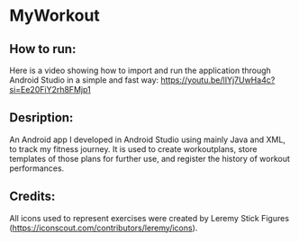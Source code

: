 # MyWorkout

## How to run:
Here is a video showing how to import and run the application through Android Studio in a simple and fast way:
https://youtu.be/lIYj7UwHa4c?si=Ee20FiY2rh8FMjp1

## Desription:
An Android app I developed in Android Studio using mainly Java and XML, to track my fitness journey. It is used to create workoutplans, 
store templates of those plans for further use, and register the history of workout performances.

## Credits:
All icons used to represent exercises were created by Leremy Stick Figures (https://iconscout.com/contributors/leremy/icons).
